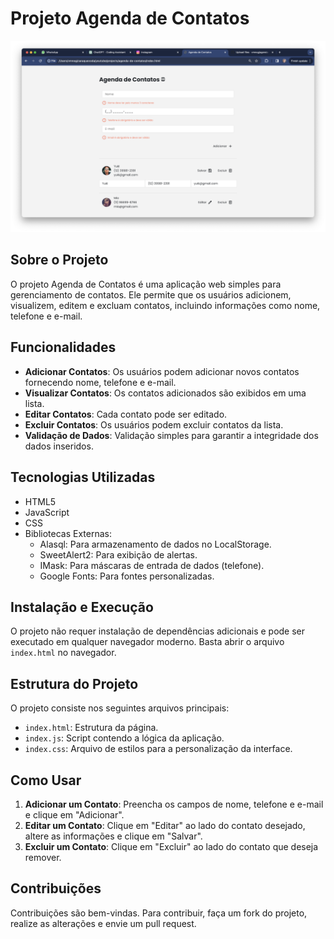 # Projeto Agenda de Contatos

<img src="https://github.com/vmnog/agenda-de-contatos/blob/main/agenda_de_contatos_preview.png"/>

## Sobre o Projeto

O projeto Agenda de Contatos é uma aplicação web simples para gerenciamento de contatos. Ele permite que os usuários adicionem, visualizem, editem e excluam contatos, incluindo informações como nome, telefone e e-mail.

## Funcionalidades

- **Adicionar Contatos**: Os usuários podem adicionar novos contatos fornecendo nome, telefone e e-mail.
- **Visualizar Contatos**: Os contatos adicionados são exibidos em uma lista.
- **Editar Contatos**: Cada contato pode ser editado.
- **Excluir Contatos**: Os usuários podem excluir contatos da lista.
- **Validação de Dados**: Validação simples para garantir a integridade dos dados inseridos.

## Tecnologias Utilizadas

- HTML5
- JavaScript
- CSS
- Bibliotecas Externas:
  - Alasql: Para armazenamento de dados no LocalStorage.
  - SweetAlert2: Para exibição de alertas.
  - IMask: Para máscaras de entrada de dados (telefone).
  - Google Fonts: Para fontes personalizadas.

## Instalação e Execução

O projeto não requer instalação de dependências adicionais e pode ser executado em qualquer navegador moderno. Basta abrir o arquivo `index.html` no navegador.

## Estrutura do Projeto

O projeto consiste nos seguintes arquivos principais:

- `index.html`: Estrutura da página.
- `index.js`: Script contendo a lógica da aplicação.
- `index.css`: Arquivo de estilos para a personalização da interface.

## Como Usar

1. **Adicionar um Contato**: Preencha os campos de nome, telefone e e-mail e clique em "Adicionar".
2. **Editar um Contato**: Clique em "Editar" ao lado do contato desejado, altere as informações e clique em "Salvar".
3. **Excluir um Contato**: Clique em "Excluir" ao lado do contato que deseja remover.

## Contribuições

Contribuições são bem-vindas. Para contribuir, faça um fork do projeto, realize as alterações e envie um pull request.
